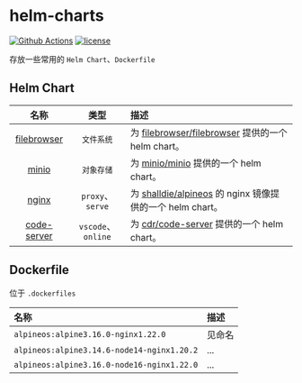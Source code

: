 # helm-charts

[![Github Actions][actions_image]][actions_url]
[![license][license_image]][repo_url]

存放一些常用的 `Helm Chart`、`Dockerfile`

## Helm Chart

|                 名称                  |        类型        | 描述                                                                                                                    |
| :-----------------------------------: | :----------------: | :---------------------------------------------------------------------------------------------------------------------- |
| [filebrowser](helmcharts/filebrowser) |     `文件系统`     | 为 [filebrowser/filebrowser](https://github.com/filebrowser/filebrowser) 提供的一个 helm chart。                        |
|       [minio](helmcharts/minio)       |     `对象存储`     | 为 [minio/minio](https://github.com/minio/minio) 提供的一个 helm chart。                                                |
|       [nginx](helmcharts/nginx)       |  `proxy`、`serve`  | 为 [shalldie/alpineos](https://hub.docker.com/repository/docker/shalldie/alpineos) 的 nginx 镜像提供的一个 helm chart。 |
| [code-server](helmcharts/code-server) | `vscode`、`online` | 为 [cdr/code-server](https://github.com/cdr/code-server) 提供的一个 helm chart。                                        |

## Dockerfile

位于 `.dockerfiles`

| 名称                                       | 描述   |
| :----------------------------------------- | :----- |
| `alpineos:alpine3.16.0-nginx1.22.0`        | 见命名 |
| `alpineos:alpine3.14.6-node14-nginx1.20.2` | ...    |
| `alpineos:alpine3.16.0-node16-nginx1.22.0` | ...    |

[repo_url]: https://github.com/shalldie/helm-charts
[actions_image]: https://img.shields.io/github/workflow/status/shalldie/helm-charts/ci?label=build&logo=github&style=flat-square
[actions_url]: https://github.com/shalldie/helm-charts/actions
[license_image]: https://img.shields.io/github/license/shalldie/helm-charts?style=flat-square
